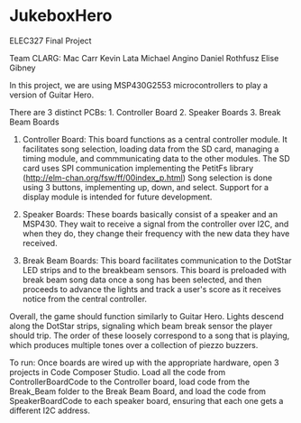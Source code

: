 # JukeboxHero
ELEC327 Final Project

Team CLARG:
Mac Carr
Kevin Lata
Michael Angino
Daniel Rothfusz
Elise Gibney

In this project, we are using MSP430G2553 microcontrollers to play a 
version of Guitar Hero.

There are 3 distinct PCBs:
	1. Controller Board
	2. Speaker Boards
	3. Break Beam Boards

1. Controller Board:
This board functions as a central controller module. It facilitates song 
selection, loading data from the SD card, managing a timing module, and 
commmunicating data to the other modules. The SD card uses SPI communication
implementing the PetitFs library (http://elm-chan.org/fsw/ff/00index_p.html)
Song selection is done using 3 buttons, implementing up, down, and select.
Support for a display module is intended for future development.

2. Speaker Boards:
These boards basically consist of a speaker and an MSP430. They wait to 
receive a signal from the controller over I2C, and when they do, they 
change their frequency with the new data they have received.

3. Break Beam Boards: 
This board facilitates communication to the DotStar LED strips and 
to the breakbeam sensors. This board is preloaded with break beam song data
once a song has been selected, and then proceeds to advance the lights and 
track a user's score as it receives notice from the central controller.

Overall, the game should function similarly to Guitar Hero. Lights descend 
along the DotStar strips, signaling which beam break sensor the player should
trip. The order of these loosely correspond to a song that is playing, which
produces multiple tones over a collection of piezzo buzzers. 

To run:
Once boards are wired up with the appropriate hardware, open 3 projects in 
Code Composer Studio. Load all the code from ControllerBoardCode to the 
Controller board, load code from the Break_Beam folder to the Break Beam 
Board, and load the code from SpeakerBoardCode to each speaker board, 
ensuring that each one gets a different I2C address.
